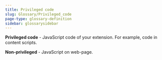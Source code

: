 ```yaml
---
title: Privileged code
slug: Glossary/Privileged_code
page-type: glossary-definition
sidebar: glossarysidebar
---
```



**Privileged code** - JavaScript code of your extension. For example, code in content scripts.

**Non-privileged** - JavaScript on web-page.

